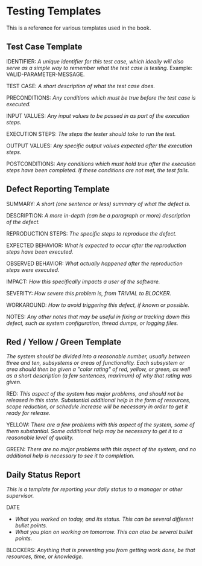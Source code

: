 # Testing Templates

This is a reference for various templates used in the book.

## Test Case Template

IDENTIFIER: _A unique identifier for this test case, which ideally will also serve as a simple way to remember what the test case is testing._  Example: VALID-PARAMETER-MESSAGE.

TEST CASE: _A short description of what the test case does._

PRECONDITIONS: _Any conditions which must be true before the test case is executed._

INPUT VALUES: _Any input values to be passed in as part of the execution steps._

EXECUTION STEPS: _The steps the tester should take to run the test._

OUTPUT VALUES: _Any specific output values expected after the execution steps._

POSTCONDITIONS: _Any conditions which must hold true after the execution steps have been completed.  If these conditions are not met, the test fails._

## Defect Reporting Template

SUMMARY: _A short (one sentence or less) summary of what the defect is._

DESCRIPTION: _A more in-depth (can be a paragraph or more) description of the defect._

REPRODUCTION STEPS: _The specific steps to reproduce the defect._

EXPECTED BEHAVIOR: _What is expected to occur after the reproduction steps have been executed._

OBSERVED BEHAVIOR: _What actually happened after the reproduction steps were executed._

IMPACT: _How this specifically impacts a user of the software._

SEVERITY: _How severe this problem is, from TRIVIAL to BLOCKER._

WORKAROUND: _How to avoid triggering this defect, if known or possible._

NOTES: _Any other notes that may be useful in fixing or tracking down this defect, such as system configuration, thread dumps, or logging files._

## Red / Yellow / Green Template

_The system should be divided into a reasonable number, usually between three and ten, subsystems or areas of functionality.  Each subsystem or area should then be given a "color rating" of red, yellow, or green, as well as a short description (a few sentences, maximum) of why that rating was given._

RED: _This aspect of the system has major problems, and should not be released in this state.  Substantial additional help in the form of resources, scope reduction, or schedule increase will be necessary in order to get it ready for release._

YELLOW: _There are a few problems with this aspect of the system, some of them substantial.  Some additional help may be necessary to get it to a reasonable level of quality._

GREEN: _There are no major problems with this aspect of the system, and no additional help is necessary to see it to completion._

## Daily Status Report

_This is a template for reporting your daily status to a manager or other supervisor._

DATE

* _What you worked on today, and its status.  This can be several different bullet points._
* _What you plan on working on tomorrow.  This can also be several bullet points._

BLOCKERS: _Anything that is preventing you from getting work done, be that resources, time, or knowledge._